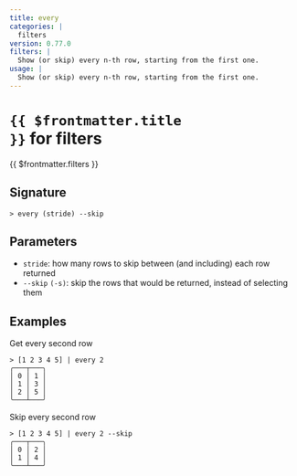 ```yaml
---
title: every
categories: |
  filters
version: 0.77.0
filters: |
  Show (or skip) every n-th row, starting from the first one.
usage: |
  Show (or skip) every n-th row, starting from the first one.
---
```


# <code>{{ $frontmatter.title }}</code> for filters

<div class='command-title'>{{ $frontmatter.filters }}</div>

## Signature

```> every (stride) --skip```

## Parameters

 -  `stride`: how many rows to skip between (and including) each row returned
 -  `--skip` `(-s)`: skip the rows that would be returned, instead of selecting them

## Examples

Get every second row
```shell
> [1 2 3 4 5] | every 2
╭───┬───╮
│ 0 │ 1 │
│ 1 │ 3 │
│ 2 │ 5 │
╰───┴───╯

```

Skip every second row
```shell
> [1 2 3 4 5] | every 2 --skip
╭───┬───╮
│ 0 │ 2 │
│ 1 │ 4 │
╰───┴───╯

```
